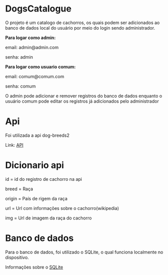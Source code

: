 # DogsCatalogue
<p>O projeto é um catalogo de cachorros, os quais podem ser adicionados ao banco de dados local do usuário por meio do login sendo administrador.</p>

**Para logar como admin:**
<p>email: admin@admin.com</p>
<p>senha: admin</p>

**Para logar como usuario comum:**
<p>email: comum@comum.com</p>
<p>senha: comum</p>
<p>O admin pode adicionar e remover registros do banco de dados enquanto o usuário comum pode editar os registros já adicionados pelo administrador</p>

# Api
<p>Foi utilizada a api dog-breeds2</p>
<p>Link: <a href="https://rapidapi.com/myapos--FqlEzvrlv/api/dog-breeds2/">API</a></p>

# Dicionario api
<p>id = id do registro de cachorro na api</p>
<p>breed = Raça</p>
<p>origin = País de rigem da raça</p>
<p>url = Url com informações sobre o cachorro(wikipedia)</p>
<p>img = Url de imagem da raça do cachorro</p>

# Banco de dados
<p>Para o banco de dados, foi utilizado o SQLite, o qual funciona localmente no dispositivo.</p>
<p>Informações sobre o <a href="https://docs.expo.dev/versions/latest/sdk/sqlite/">SQLite</a></p>
